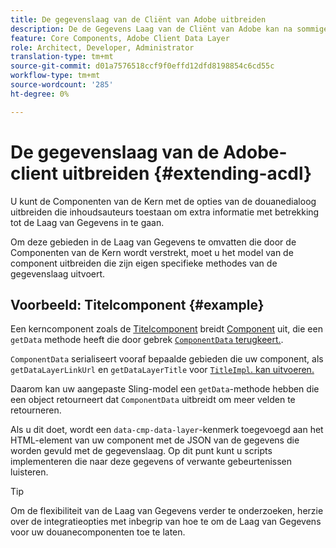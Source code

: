 ```yaml
---
title: De gegevenslaag van de Cliënt van Adobe uitbreiden
description: De de Gegevens Laag van de Cliënt van Adobe kan na sommige basispatronen worden uitgebreid
feature: Core Components, Adobe Client Data Layer
role: Architect, Developer, Administrator
translation-type: tm+mt
source-git-commit: d01a7576518ccf9f0effd12dfd8198854c6cd55c
workflow-type: tm+mt
source-wordcount: '285'
ht-degree: 0%

---
```



# De gegevenslaag van de Adobe-client uitbreiden {#extending-acdl}

U kunt de Componenten van de Kern met de opties van de douanedialoog uitbreiden die inhoudsauteurs toestaan om extra informatie met betrekking tot de Laag van Gegevens in te gaan.

Om deze gebieden in de Laag van Gegevens te omvatten die door de Componenten van de Kern wordt verstrekt, moet u het model van de component uitbreiden die zijn eigen specifieke methodes van de gegevenslaag uitvoert.

## Voorbeeld: Titelcomponent {#example}

Een kerncomponent zoals de [Titelcomponent](https://github.com/adobe/aem-core-wcm-components/blob/master/bundles/core/src/main/java/com/adobe/cq/wcm/core/components/models/Title.java) breidt [Component](https://github.com/adobe/aem-core-wcm-components/blob/master/bundles/core/src/main/java/com/adobe/cq/wcm/core/components/models/Title.java) uit, die een `getData` methode heeft die door gebrek [`ComponentData` terugkeert.](https://github.com/adobe/aem-core-wcm-components/blob/master/bundles/core/src/main/java/com/adobe/cq/wcm/core/components/models/datalayer/ComponentData.java).

`ComponentData` serialiseert vooraf bepaalde gebieden die uw component, als  `getDataLayerLinkUrl` en  `getDataLayerTitle` voor  [`TitleImpl`. kan uitvoeren.](https://github.com/adobe/aem-core-wcm-components/blob/master/bundles/core/src/main/java/com/adobe/cq/wcm/core/components/internal/models/v1/TitleImpl.java)

Daarom kan uw aangepaste Sling-model een `getData`-methode hebben die een object retourneert dat `ComponentData` uitbreidt om meer velden te retourneren.

Als u dit doet, wordt een `data-cmp-data-layer`-kenmerk toegevoegd aan het HTML-element van uw component met de JSON van de gegevens die worden gevuld met de gegevenslaag. Op dit punt kunt u scripts implementeren die naar deze gegevens of verwante gebeurtenissen luisteren.

>[!TIP]
>
>Om de flexibiliteit van de Laag van Gegevens verder te onderzoeken, herzie over de integratieopties met inbegrip van hoe te om de Laag van Gegevens voor uw douanecomponenten toe te laten.
